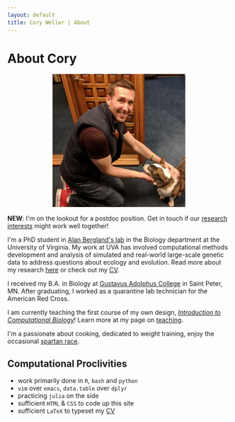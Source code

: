 ```yaml
---
layout: default
title: Cory Weller | About
---
```


# About Cory

<center><img src="/assets/img/cory_and_corgi.jpg" width="300" height="300"></center>

 **NEW**: I'm on the lookout for a postdoc position. Get in touch if our [research interests](research.html) might work well together!

 I'm a PhD student in [Alan Bergland's lab](http://bergland-lab.org) in the Biology department at the University of Virginia. My work at UVA has involved computational methods development and analysis of simulated and real-world large-scale genetic data to address questions about ecology and evolution. Read more about my research [here](research.html) or check out my [CV](assets/docs/CAWeller_CV.pdf).

I received my B.A. in Biology at [Gustavus Adolphus College](https://www.gustavus.edu) in Saint Peter, MN. After graduating, I worked as a quarantine lab technician for the American Red Cross.

I am currently teaching the first course of my own design, [*Introduction to Computational Biology*](https://github.com/cory-weller/BIOL4585)! Learn more at my page on [teaching](/teaching.html).

I'm a passionate about cooking, dedicated to weight training, enjoy the occasional [spartan race](spartan.html).

## Computational Proclivities
  * work primarily done in `R`, `bash` and `python`
  * `vim` over `emacs`, `data.table` over `dplyr`
  * practicing `julia` on the side
  * sufficient `HTML` & `CSS` to code up this site
  * sufficient `LaTeX` to typeset my [CV](assets/docs/CAWeller_CV.pdf)
